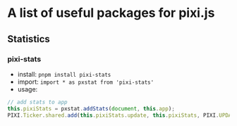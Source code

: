 # A list of useful packages for pixi.js

## Statistics

### pixi-stats
- install: `pnpm install pixi-stats`
- import: `import * as pxstat from 'pixi-stats'`
- usage:
```typescript
// add stats to app
this.pixiStats = pxstat.addStats(document, this.app);
PIXI.Ticker.shared.add(this.pixiStats.update, this.pixiStats, PIXI.UPDATE_PRIORITY.UTILITY);
```
